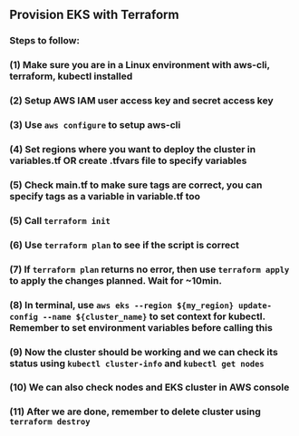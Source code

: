 ## Provision EKS with Terraform

### Steps to follow: 
### (1) Make sure you are in a Linux environment with aws-cli, terraform, kubectl installed
### (2) Setup AWS IAM user access key and secret access key
### (3) Use `aws configure` to setup aws-cli
### (4) Set regions where you want to deploy the cluster in variables.tf OR create .tfvars file to specify variables
### (5) Check main.tf to make sure tags are correct, you can specify tags as a variable in variable.tf too
### (5) Call `terraform init`
### (6) Use `terraform plan` to see if the script is correct
### (7) If `terraform plan` returns no error, then use `terraform apply` to apply the changes planned. Wait for ~10min.
### (8) In terminal, use `aws eks --region ${my_region} update-config --name ${cluster_name}` to set context for kubectl. Remember to set environment variables before calling this
### (9) Now the cluster should be working and we can check its status using `kubectl cluster-info` and `kubectl get nodes`
### (10) We can also check nodes and EKS cluster in AWS console
### (11) After we are done, remember to delete cluster using `terraform destroy`
